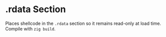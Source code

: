 # .rdata Section

Places shellcode in the `.rdata` section so it remains read-only at load time. Compile with `zig build`.
